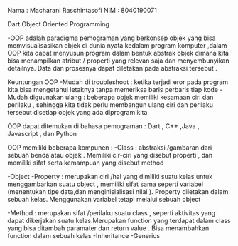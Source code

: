 Nama : Macharani Raschintasofi
NIM : 8040190071

Dart Object Oriented Programming

-OOP adalah paradigma pemograman yang berkonsep objek yang bisa memvisualisasikan objek di dunia nyata kedalam program komputer ,dalam OOP kita dapat menyusun program dalam bentuk abstrak objek dimana kita bisa menampilkan atribut / properti yang relevan saja dan menyembunyikan detailnya. Data dan prosesnya dapat diletakan pada abstraksi tersebut .

Keuntungan OOP
-Mudah di troubleshoot : ketika terjadi eror pada program kita bisa mengetahui letaknya tanpa memeriksa baris perbaris tiap kode
-Mudah diguunakan ulang : beberapa objek memiliki kesamaan ciri dan perilaku , sehingga kita tidak perlu membangun ulang ciri dan perilaku tersebut disetiap objek yang ada diprogram kita

OOP dapat ditemukan di bahasa pemograman : Dart , C++ ,Java , Javascript , dan Python

OOP memiliki beberapa kompunen :
-Class : abstraksi /gambaran dari sebuah benda atau objek . Memiliki cir-ciri yang disebut properti , dan memiliki sifat serta kemampuan yang disebut method

-Object
-Property : merupakan ciri /hal yang dimiliki suatu kelas untuk menggambarkan suatu object , memiliki sifat sama seperti variabel (menentukan tipe data,dan menginisialisasi nilai ). Property diletakan dalam sebuah kelas. Menggunakan variabel tetapi melalui sebuah object

-Method : merupakan sifat /perilaku suatu class , seperti aktivitas yang dapat dikerjakan suatu kelas.Merupakan function yang terdapat dalam class yang bisa ditambah paramater dan return value . Bisa menambahkan function dalam sebuah kelas
-Inheritance
-Generics

